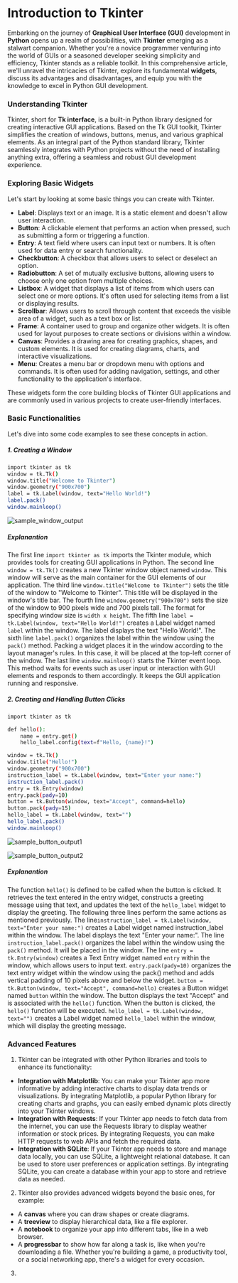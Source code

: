 # Introduction to Tkinter

Embarking on the journey of **Graphical User Interface (GUI)** development in **Python** opens up a realm of possibilities, with **Tkinter** emerging as a stalwart companion. Whether you're a novice programmer venturing into the world of GUIs or a seasoned developer seeking simplicity and efficiency, Tkinter stands as a reliable toolkit. In this comprehensive article, we'll unravel the intricacies of Tkinter, explore its fundamental **widgets**, discuss its advantages and disadvantages, and equip you with the knowledge to excel in Python GUI development.

### Understanding Tkinter

Tkinter, short for **Tk interface**, is a built-in Python library designed for creating interactive GUI applications. Based on the Tk GUI toolkit, Tkinter simplifies the creation of windows, buttons, menus, and various graphical elements. As an integral part of the Python standard library, Tkinter seamlessly integrates with Python projects without the need of installing anything extra, offering a seamless and robust GUI development experience.

### Exploring Basic Widgets

Let's start by looking at some basic things you can create with Tkinter.

- **Label**: Displays text or an image. It is a static element and doesn't allow user interaction.
- **Button**: A clickable element that performs an action when pressed, such as submitting a form or triggering a function.
- **Entry**: A text field where users can input text or numbers. It is often used for data entry or search functionality.
- **Checkbutton**: A checkbox that allows users to select or deselect an option.
- **Radiobutton**: A set of mutually exclusive buttons, allowing users to choose only one option from multiple choices.
- **Listbox**: A widget that displays a list of items from which users can select one or more options. It's often used for selecting items from a list or displaying results.
- **Scrollbar**: Allows users to scroll through content that exceeds the visible area of a widget, such as a text box or list.
- **Frame**: A container used to group and organize other widgets. It is often used for layout purposes to create sections or divisions within a window.
- **Canvas**: Provides a drawing area for creating graphics, shapes, and custom elements. It is used for creating diagrams, charts, and interactive visualizations.
- **Menu**: Creates a menu bar or dropdown menu with options and commands. It is often used for adding navigation, settings, and other functionality to the application's interface.

These widgets form the core building blocks of Tkinter GUI applications and are commonly used in various projects to create user-friendly interfaces.

### Basic Functionalities

Let's dive into some code examples to see these concepts in action.

##### 1. Creating a Window

```sh
import tkinter as tk
window = tk.Tk()
window.title("Welcome to Tkinter")
window.geometry("900x700")
label = tk.Label(window, text="Hello World!")
label.pack()
window.mainloop()
```

![sample_window_output](https://github.com/Parinitha-Samaga/Article_img/blob/main/Tkinter_1.png)

##### Explanantion

The first line `import tkinter as tk` imports the Tkinter module, which provides tools for creating GUI applications in Python. 
The second line `window = tk.Tk()` creates a new Tkinter window object named `window`. This window will serve as the main container for the GUI elements of our application.
The third line `window.title("Welcome to Tkinter")` sets the title of the window to "Welcome to Tkinter". This title will be displayed in the window's title bar.
The fourth line `window.geometry("900x700")` sets the size of the window to 900 pixels wide and 700 pixels tall. The format for specifying window size is `width x height`.
The fifth line `label = tk.Label(window, text="Hello World!")` creates a Label widget named `label` within the window. The label displays the text "Hello World!".
The sixth line `label.pack()` organizes the label within the window using the `pack()` method. Packing a widget places it in the window according to the layout manager's rules. In this case, it will be placed at the top-left corner of the window.
The last line `window.mainloop()` starts the Tkinter event loop. This method waits for events such as user input or interaction with GUI elements and responds to them accordingly. It keeps the GUI application running and responsive.

##### 2. Creating and Handling Button Clicks

```sh
import tkinter as tk

def hello():
    name = entry.get()
    hello_label.config(text=f"Hello, {name}!")

window = tk.Tk()
window.title("Hello!")
window.geometry("900x700")
instruction_label = tk.Label(window, text="Enter your name:")
instruction_label.pack()
entry = tk.Entry(window)
entry.pack(pady=10)
button = tk.Button(window, text="Accept", command=hello)
button.pack(pady=15)
hello_label = tk.Label(window, text="")
hello_label.pack()
window.mainloop()
```

![sample_button_output1](https://github.com/Parinitha-Samaga/Article_img/blob/main/Tkinter_2.png)

![sample_button_output2](https://github.com/Parinitha-Samaga/Article_img/blob/main/Tkinter_3.png)

##### Explanantion

The function `hello()` is defined to be called when the button is clicked. It retrieves the text entered in the entry widget, constructs a greeting message using that text, and updates the text of the `hello_label` widget to display the greeting.
The following three lines perform the same actions as mentioned previously.
The line`instruction_label = tk.Label(window, text="Enter your name:")` creates a Label widget named instruction_label within the window. The label displays the text "Enter your name:".
The line `instruction_label.pack()` organizes the label within the window using the `pack()` method. It will be placed in the window.
The line `entry = tk.Entry(window)` creates a Text Entry widget named `entry` within the window, which allows users to input text.
`entry.pack(pady=10)` organizes the text entry widget within the window using the pack() method and adds vertical padding of 10 pixels above and below the widget.
`button = tk.Button(window, text="Accept", command=hello)` creates a Button widget named `button` within the window. The button displays the text "Accept" and is associated with the `hello()` function. When the button is clicked, the `hello()` function will be executed.
`hello_label = tk.Label(window, text="")` creates a Label widget named `hello_label` within the window, which will display the greeting message.


### Advanced Features

1. Tkinter can be integrated with other Python libraries and tools to enhance its functionality:
 - **Integration with Matplotlib**: You can make your Tkinter app more informative by adding interactive charts to display data trends or visualizations. By integrating Matplotlib, a popular Python library for creating charts and graphs, you can easily embed dynamic plots directly into your Tkinter windows.
 - **Integration with Requests**: If your Tkinter app needs to fetch data from the internet, you can use the Requests library to display weather information or stock prices. By integrating Requests, you can make HTTP requests to web APIs and fetch the required data.
 - **Integration with SQLite**: If your Tkinter app needs to store and manage data locally, you can use SQLite, a lightweight relational database. It can be used to store user preferences or application settings. By integrating SQLite, you can create a database within your app to store and retrieve data as needed.

2. Tkinter also provides advanced widgets beyond the basic ones, for example:
 - A **canvas** where you can draw shapes or create diagrams.
 - A **treeview** to display hierarchical data, like a file explorer.
 - A **notebook** to organize your app into different tabs, like in a web browser.
 - A **progressbar** to show how far along a task is, like when you're downloading a file.
 Whether you're building a game, a productivity tool, or a social networking app, there's a widget for every occasion.

3. 
